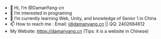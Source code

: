 - 👋 Hi, I’m @DamanYang-cn
- 👀 I’m interested in programing
- 🌱 I’m currently learning Web, Unity, and knowledge of Senior 1 in China
- 📫 How to reach me : Email: i@damanyang.cn || QQ: 2402664612
- My Website: https://damanyang.cn (Tips: it is a website in Chinese)

<!---
DamanYang-cn/DamanYang-cn is a ✨ special ✨ repository because its `README.md` (this file) appears on your GitHub profile.
You can click the Preview link to take a look at your changes.
--->
